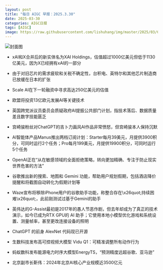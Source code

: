 ```yaml
---
layout: post
title: "每日 AIGC 早报：2025.3.30"
date: 2025-03-30
categories: AIGC日报
tags: [AIGC]
image: https://raw.githubusercontent.com/lishuhang/img/master/2025/03/0330-d.jpg
---
```


![封面图](https://raw.githubusercontent.com/lishuhang/img/master/2025/03/0330-d.jpg)

  - xAI和X合并后的新实体名为XAI Holdings，估值超过1000亿美元但低于1130亿美元，因为X已经拥有xAI的一部分

  - 由于对旧芯片的需求疲软和关税不确定性，台积电、英特尔和其他芯片制造商已放缓在日本的扩张

  - Scale AI在下一轮融资中寻求高达250亿美元的估值

  - 欧盟将投资13亿欧元发展AI等关键技术

  - 英国跨党派议员委员会质疑政府AI提振公共部门计划，指技术落后、数据质量差且数字技能匮乏

  - 宫崎骏粉丝对ChatGPT的吉卜力画风AI作品非常愤怒，但宫崎骏本人保持沉默

  - AI智能体产品Manus推出两档订阅计划：Starter每月39美元，月提供3900积分，可同时运行2个任务；Pro每月199美元，月提供19900积分，可同时运行5个任务

  - OpenAI正在“从在敏感领域的全面拒绝策略，转向更加精确、专注于防止现实世界危害的方法”

  - 谷歌推出新的搜索、地图和 Gemini 功能，帮助用户规划假期，包括酒店降价提醒和将截图自动转化为假期计划等

  - Waze宣布将移除iPhone用户的谷歌助手功能，称整合存在\x26quot;持续困难\x26quot;，此前刚测试过基于Gemini的助手

  - 英伟达的G-Assist最初是2017年的愚人节恶作剧，但去年却成为了真正的技术演示，如今已成为RTX GPU的 AI 助手；它使用本地小模型优化游戏和系统设置、测量帧率，甚至更改连接设备的照明

  - ChatGPT 的前身 AlexNet 代码现已开源

  - 生数科技发布高可控视频大模型 Vidu Q1：可精准调整所有动作行为

  - 蚂蚁数科发布能源电力时序大模型EnergyTS，“预测精度远超谷歌、亚马逊”

  - 北京副市长靳伟：2024年北京AI核心产业规模近3500亿元
